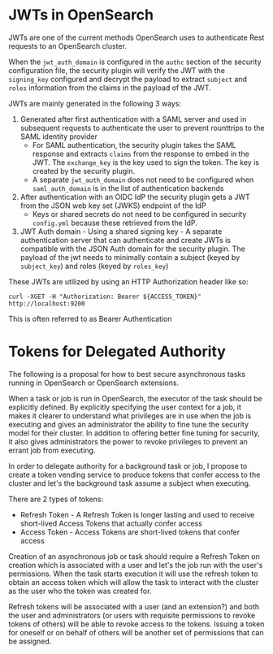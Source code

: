 # JWTs in OpenSearch

JWTs are one of the current methods OpenSearch uses to authenticate Rest requests to an OpenSearch cluster.

When the `jwt_auth_domain` is configured in the `authc` section of the security configuration file, the security plugin will verify the JWT with the `signing_key` configured and decrypt the payload to extract `subject` and `roles` information from the claims in the payload of the JWT.

JWTs are mainly generated in the following 3 ways:

1) Generated after first authentication with a SAML server and used in subsequent requests to authenticate the user to prevent rounttrips to the SAML identity provider
    - For SAML authentication, the security plugin takes the SAML response and extracts `claims` from the response to embed in the JWT. The `exchange_key` is the key used to sign the token. The key is created by the security plugin.
    - A separate `jwt_auth_domain` does not need to be configured when `saml_auth_domain` is in the list of authentication backends
2) After authentication with an OIDC IdP the security plugin gets a JWT from the JSON web key set (JWKS) endpoint of the IdP
    - Keys or shared secrets do not need to be configured in security `config.yml` because these retrieved from the IdP.
3) JWT Auth domain - Using a shared signing key - A separate authentication server that can authenticate and create JWTs is compatible with the JSON Auth domain for the security plugin. The payload of the jwt needs to minimally contain a subject (keyed by `subject_key`) and roles (keyed by `roles_key`)


These JWTs are utilized by using an HTTP Authorization header like so:

`curl -XGET -H "Authorization: Bearer ${ACCESS_TOKEN}" http://localhost:9200`

This is often referred to as Bearer Authentication


# Tokens for Delegated Authority

The following is a proposal for how to best secure asynchronous tasks running in OpenSearch or OpenSearch extensions.

When a task or job is run in OpenSearch, the executor of the task should be explicitly defined. By explicitly specifying the user context for a job, it makes
it clearer to understand what privileges are in use when the job is executing and gives an administrator the ability to fine tune the security model for their cluster.
In addition to offering better fine tuning for security, it also gives administrators the power to revoke privileges to prevent an errant job from executing.

In order to delegate authority for a background task or job, I propose to create a token vending service to produce tokens that confer access to the cluster and
let's the background task assume a subject when executing.

There are 2 types of tokens:

- Refresh Token - A Refresh Token is longer lasting and used to receive short-lived Access Tokens that actually confer access
- Access Token - Access Tokens are short-lived tokens that confer access

Creation of an asynchronous job or task should require a Refresh Token on creation which is associated with a user and let's the job run with the user's permissions. When the task
starts execution it will use the refresh token to obtain an access token which will allow the task to interact with the cluster as the user who the token was created for.

Refresh tokens will be associated with a user (and an extension?) and both the user and administrators (or users with requisite permissions to revoke tokens of others) will be able to revoke access to the tokens. Issuing a token for oneself or on behalf of others will be another set of permissions that can be assigned.
